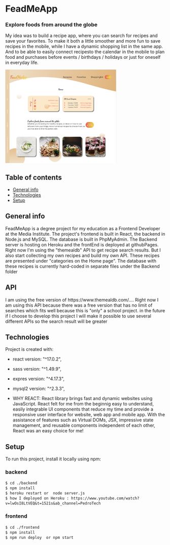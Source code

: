 # FeadMeApp

### Explore foods from around the globe <br>
<p>
My idea was to build a recipe app, where you can search for recipes and save your favorites.
To make it both a little smoother and more fun to save recipes in the mobile, while I have a dynamic shopping list in the same app. And to be able to easily connect recipesto the calendar in the mobile to plan food and purchases before events / birthdays / holidays or just for oneself in everyday life.
<p>

 <img src="/FeadmeApp-screenshot.png" width="350" title="hover text">

## Table of contents

- [General info](#general-info)
- [Technologies](#technologies)
- [Setup](#setup)

## General info

<p align="left">
FeadMeApp is a degree project for my education as a Frontend Developer at the Media Institute. The project's frontend is built in React, the backend in Node.js and MySQL. The database is built in PhpMyAdmin. The Backend server is hosting on Heroku and the frontEnd is deployed at githubPages. 
<br>
 Right now I'm using the "themealdb" API to get recipe search results. But I also start collecting my own recipes and build my own API. These recipes are presented under "categories on the Home page". The database with these recipes is currently hard-coded in separate files under the Backend folder
</p>


## API
<p>
I am using the free version of https://www.themealdb.com/.... Right now I am using this API because there was a free version that has no limit of searches which fits well because this is "only" a school project. in the future if I choose to develop this project I will make it possible to use several different APIs so the search result will be greater
<p>

## Technologies

Project is created with:

- react version: "^17.0.2", 
- sass version: "^1.49.9",
- expres version: "^4.17.3",
- mysql2 version: "^2.3.3",

- WHY REACT:  React library brings fast and dynamic websites using JavaScript. React felt for me from the beginnig easy to understand, easily integrable UI components that reduce my time and provide a responsive user interface for website, web app and mobile app.
With the assistance of features such as Virtual DOMs, JSX, impressive state management, and reusable components independent of each other, React was an easy choice for me! 



## Setup

To run this project, install it locally using npm:

### backend

```
$ cd ./backend
$ npm install
$ heroku restart or  node server.js 
$ how I deployed on Heroku : https://www.youtube.com/watch?v=lwOsI8LtVEQ&t=1521s&ab_channel=PedroTech 

```

### frontend

```
$ cd ./frontend
$ npm install
$ npm run deploy  or npm start
```
